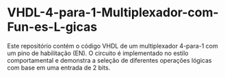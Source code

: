 # VHDL-4-para-1-Multiplexador-com-Fun-es-L-gicas
Este repositório contém o código VHDL de um multiplexador 4-para-1 com um pino de habilitação (EN). O circuito é implementado no estilo comportamental e demonstra a seleção de diferentes operações lógicas com base em uma entrada de 2 bits.
